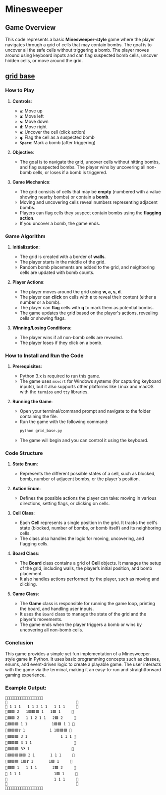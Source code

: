 # Minesweeper

## Game Overview
This code represents a basic **Minesweeper-style** game where the player navigates through a grid of cells that may contain bombs. The goal is to uncover all the safe cells without triggering a bomb. The player moves around using keyboard inputs and can flag suspected bomb cells, uncover hidden cells, or move around the grid.


## [grid base](./grid_base.py)

### How to Play

1. **Controls**:
   - **`w`**: Move up
   - **`a`**: Move left
   - **`s`**: Move down
   - **`d`**: Move right
   - **`e`**: Uncover the cell (click action)
   - **`q`**: Flag the cell as a suspected bomb
   - **`Space`**: Mark a bomb (after triggering)

2. **Objective**:
   - The goal is to navigate the grid, uncover cells without hitting bombs, and flag suspected bombs. The player wins by uncovering all non-bomb cells, or loses if a bomb is triggered.

3. **Game Mechanics**:
   - The grid consists of cells that may be **empty** (numbered with a value showing nearby bombs) or contain a **bomb**.
   - Moving and uncovering cells reveal numbers representing adjacent bombs.
   - Players can flag cells they suspect contain bombs using the **flagging action**.
   - If you uncover a bomb, the game ends.

### Game Algorithm

1. **Initialization**:
   - The grid is created with a border of **walls**.
   - The player starts in the middle of the grid.
   - Random bomb placements are added to the grid, and neighboring cells are updated with bomb counts.

2. **Player Actions**:
   - The player moves around the grid using **w, a, s, d**.
   - The player can **click** on cells with **e** to reveal their content (either a number or a bomb).
   - The player can **flag** cells with **q** to mark them as potential bombs.
   - The game updates the grid based on the player's actions, revealing cells or showing flags.

3. **Winning/Losing Conditions**:
   - The player wins if all non-bomb cells are revealed.
   - The player loses if they click on a bomb.

### How to Install and Run the Code

1. **Prerequisites**:
   - Python 3.x is required to run this game.
   - The game uses `msvcrt` for Windows systems (for capturing keyboard inputs), but it also supports other platforms like Linux and macOS with the `termios` and `tty` libraries.

2. **Running the Game**:
   - Open your terminal/command prompt and navigate to the folder containing the file.
   - Run the game with the following command:
     ```bash
     python grid_base.py
     ```
   - The game will begin and you can control it using the keyboard.

### Code Structure

1. **State Enum**:
   - Represents the different possible states of a cell, such as blocked, bomb, number of adjacent bombs, or the player's position.

2. **Action Enum**:
   - Defines the possible actions the player can take: moving in various directions, setting flags, or clicking on cells.

3. **Cell Class**:
   - Each **Cell** represents a single position in the grid. It tracks the cell's state (blocked, number of bombs, or bomb itself) and its neighboring cells.
   - The class also handles the logic for moving, uncovering, and flagging cells.

4. **Board Class**:
   - The **Board** class contains a grid of **Cell** objects. It manages the setup of the grid, including walls, the player’s initial position, and bomb placement.
   - It also handles actions performed by the player, such as moving and clicking.

5. **Game Class**:
   - The **Game** class is responsible for running the game loop, printing the board, and handling user inputs.
   - It uses the `Board` class to manage the state of the grid and the player's movements.
   - The game ends when the player triggers a bomb or wins by uncovering all non-bomb cells.

### Conclusion

This game provides a simple yet fun implementation of a Minesweeper-style game in Python. It uses basic programming concepts such as classes, enums, and event-driven logic to create a playable game. The user interacts with the game via the terminal, making it an easy-to-run and straightforward gaming experience.

### Example Output:
```
🔹🔹🔹🔹🔹🔹🔹🔹🔹🔹🔹🔹🔹🔹🔹🔹🔹
🔹                               🔹
🔹 1 1 1   1 1 2 1 1   1 1 1     🔹
🔹🟪🟪 2   1🟪🟪🟪 1   1🟪 1     🔹
🔹🟪🟪 2   1 1 2 1 1   2🟪 2     🔹
🔹🟪🟪🟪 1 1           1🟪🟪 1 1 🔹
🔹🟪🟪🟪❓ 1           1 1🟪🟪🟪 🔹
🔹🟪🟪🟪 3 1               1 1 1 🔹
🔹🟪🟪🟪 3 1 1                   🔹
🔹🟪🟪🟪 3❓ 1                   🔹
🔹🟪🟪🟪🟪🟪 2 1       1 1 1     🔹
🔹🟪🟪🟦 1🟪❓ 1       1🟪 1     🔹
🔹🟪🟪 1   1 1 1       2🟪 2     🔹
🔹 1 1 1               1🟪 1     🔹
🔹                     1 1 1     🔹
🔹                               🔹
🔹🔹🔹🔹🔹🔹🔹🔹🔹🔹🔹🔹🔹🔹🔹🔹🔹
```
